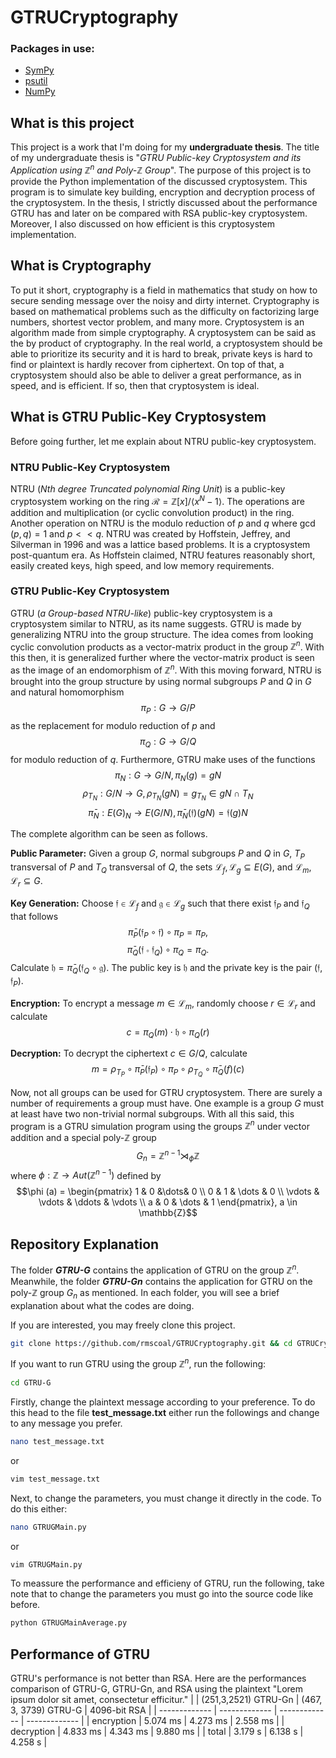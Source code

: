 # GTRUCryptography
### Packages in use:
- [SymPy](https://www.sympy.org/en/index.html)
- [psutil](https://pypi.org/project/psutil/)
- [NumPy](https://numpy.org/)

## What is this project
This project is a work that I'm doing for my **undergraduate thesis**. The title of my undergraduate thesis is "*GTRU Public-key Cryptosystem and its Application using* $\mathbb{Z}^n$ *and* *Poly-*$\mathbb{Z}$ *Group*". The purpose of this project is to provide the Python implementation of the discussed cryptosystem. This program is to simulate key building, encryption and decryption process of the cryptosystem. In the thesis, I strictly discussed about the performance GTRU has and later on be compared with RSA public-key cryptosystem. Moreover, I also discussed on how efficient is this cryptosystem implementation.

## What is Cryptography
To put it short, cryptography is a field in mathematics that study on how to secure sending message over the noisy and dirty internet. Cryptography is based on mathematical problems such as the difficulty on factorizing large numbers, shortest vector problem, and many more. Cryptosystem is an algorithm made from simple cryptography. A cryptosystem can be said as the by product of cryptography. In the real world, a cryptosystem should be able to prioritize its security and it is hard to break, private keys is hard to find or plaintext is hardly recover from ciphertext. On top of that, a cryptosystem should also be able to deliver a great performance, as in speed, and is efficient. If so, then that cryptosystem is ideal.

## What is GTRU Public-Key Cryptosystem
Before going further, let me explain about NTRU public-key cryptosystem. 

### NTRU Public-Key Cryptosystem
NTRU (*Nth degree Truncated polynomial Ring Unit*) is a public-key cryptosystem working on the ring $\mathcal{R} = \mathbb{Z}[x]/\langle x^N - 1 \rangle$. The operations are addition and multiplication (or cyclic convolution product) in the ring. Another operation on NTRU is the modulo reduction of $p$ and $q$ where $\gcd(p,q) = 1$ and $p << q$. NTRU was created by Hoffstein, Jeffrey, and Silverman in 1996 and was a lattice based problems. It is a cryptosystem post-quantum era. As Hoffstein claimed, NTRU features reasonably short, easily created keys, high speed, and low memory requirements.

### GTRU Public-Key Cryptosystem
GTRU (*a Group-based NTRU-like*) public-key cryptosystem is a cryptosystem similar to NTRU, as its name suggests. GTRU is made by generalizing NTRU into the group structure. The idea comes from looking cyclic convolution products as a vector-matrix product in the group $\mathbb{Z}^n$. With this then, it is generalized further where the vector-matrix product is seen as the image of an endomorphism of $\mathbb{Z}^n$. With this moving forward, NTRU is brought into the group structure by using normal subgroups $P$ and $Q$ in $G$ and natural homomorphism 
$$\pi_P : G \rightarrow G/P$$ 
as the replacement for modulo reduction of $p$ and 
$$\pi_Q : G \rightarrow G/Q$$ 
for modulo reduction of $q$. Furthermore, GTRU make uses of the functions 
$$\pi_N : G \rightarrow G/N, \pi_N(g) = gN$$
$$\rho_{T_N} : G/N \rightarrow G, \rho_{T_N}(gN) = g_{T_N} \in gN \cap T_N$$
$$\bar{\pi}_N : E(G)_N \rightarrow E(G/N), \bar{\pi}_N(\mathfrak{f})(gN) = \mathfrak{f}(g)N$$

The complete algorithm can be seen as follows.

**Public Parameter:** Given a group $G$, normal subgroups $P$ and $Q$ in $G$, $T_P$ transversal of $P$ and $T_Q$ transversal of $Q$, the sets $\mathcal{L}_f, \mathcal{L}_g \subseteq E(G)$, and $\mathcal{L}_m, \mathcal{L}_r \subseteq G$.

**Key Generation:** Choose $\mathfrak{f} \in \mathcal{L}_f$ and $\mathfrak{g} \in \mathcal{L}_g$ such that there exist $\mathfrak{f}_P$ and $\mathfrak{f}_Q$ that follows 
$$\bar{\pi}_P(\mathfrak{f}_P \circ \mathfrak{f}) \circ \pi_P = \pi_P,$$ 
$$\bar{\pi}_Q(\mathfrak{f} \circ \mathfrak{f}_Q) \circ \pi_Q = \pi_Q.$$ 
Calculate $\mathfrak{h} = \bar{\pi}_Q(\mathfrak{f}_Q \circ \mathfrak{g})$. The public key is $\mathfrak{h}$ and the private key is the pair $(\mathfrak{f}, \mathfrak{f}_P)$.

**Encryption:** To encrypt a message $m \in \mathcal{L}_m$, randomly choose $r \in \mathcal{L}_r$ and calculate 
$$c=\pi_Q(m) \cdot \mathfrak{h} \circ \pi_Q(r)$$

**Decryption:** To decrypt the ciphertext $c \in G/Q$, calculate 
$$m = \rho_{T_P} \circ \bar{\pi}_P(\mathfrak{f}_P) \circ \pi_P \circ \rho_{T_Q} \circ \bar{\pi}_Q(f)(c)$$ 

Now, not all groups can be used for GTRU cryptosystem. There are surely a number of requirements a group must have. One example is a group $G$ must at least have two non-trivial normal subgroups. With all this said, this program is a GTRU simulation program using the groups $\mathbb{Z}^n$ under vector addition and a special poly-$\mathbb{Z}$ group 
$$G_n = \mathbb{Z}^{n-1} \rtimes_\phi \mathbb{Z}$$ 
where $\phi: \mathbb{Z} \rightarrow Aut(\mathbb{Z}^{n-1})$ defined by 
$$\phi (a) = \begin{pmatrix}
1 & 0 &\dots& 0 \\
0 & 1 & \dots & 0 \\
\vdots & \vdots & \ddots & \vdots \\
a & 0 & \dots & 1 
\end{pmatrix}, a \in \mathbb{Z}$$

## Repository Explanation
The folder ***GTRU-G*** contains the application of GTRU on the group $\mathbb{Z}^n$. Meanwhile, the folder ***GTRU-Gn*** contains the application for GTRU on the poly-$\mathbb{Z}$ group $G_n$ as mentioned. In each folder, you will see a brief explanation about what the codes are doing.

If you are interested, you may freely clone this project.
```bash
git clone https://github.com/rmscoal/GTRUCryptography.git && cd GTRUCryptography
```

If you want to run GTRU using the group $\mathbb{Z}^n$, run the following:
```bash
cd GTRU-G
```

Firstly, change the plaintext message according to your preference. To do this head to the file **test_message.txt** either run the followings and change to any message you prefer.
```bash
nano test_message.txt
```
or
```bash
vim test_message.txt
```

Next, to change the parameters, you must change it directly in the code. To do this either:
```bash
nano GTRUGMain.py
```
or
```bash
vim GTRUGMain.py
```

To meassure the performance and efficieny of GTRU, run the following, take note that to change the parameters you must go into the source code like before.
```bash
python GTRUGMainAverage.py
```

## Performance of GTRU
GTRU's performance is not better than RSA. Here are the performances comparison of GTRU-G, GTRU-Gn, and RSA using the plaintext "Lorem ipsum dolor sit amet, consectetur efficitur."
| | (251,3,2521) GTRU-Gn | (467, 3, 3739) GTRU-G | 4096-bit RSA |
| ------------- | ------------- | ------------- | ------------- |
| encryption | 5.074 ms | 4.273 ms | 2.558 ms |
| decryption | 4.833 ms | 4.343 ms | 9.880 ms |
| total | 3.179 s | 6.138 s | 4.258 s |
